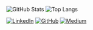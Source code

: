 ![GitHub Stats](https://github-readme-stats.vercel.app/api?username=aphexlog&count_private=true&show_icons=true&title_color=fff&icon_color=79ff97&text_color=9f9f9f&bg_color=151515&border_radius=8&rank_icon=github)
![Top Langs](https://github-readme-stats.vercel.app/api/top-langs/?username=aphexlog&theme=dark&border_radius=8&langs_count=8&layout=compact)

[![LinkedIn](https://img.shields.io/badge/LinkedIn-0A66C2?logo=linkedin&logoColor=white)](https://www.linkedin.com/in/westwaaron/)
[![GitHub](https://img.shields.io/badge/GitHub-181717?logo=github&logoColor=white)](https://github.com/aphexlog)
[![Medium](https://img.shields.io/badge/Medium-000000?logo=medium&logoColor=white)](https://medium.com/@aphexlog)
